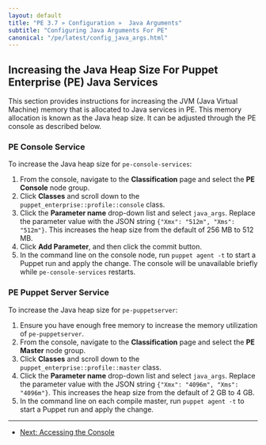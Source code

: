 ```yaml
---
layout: default
title: "PE 3.7 » Configuration »  Java Arguments"
subtitle: "Configuring Java Arguments For PE"
canonical: "/pe/latest/config_java_args.html"
---
```


## Increasing the Java Heap Size For Puppet Enterprise (PE) Java Services

This section provides instructions for increasing the JVM (Java Virtual Machine) memory that is allocated to Java services in PE. This memory allocation is known as the Java heap size. It can be adjusted through the PE console as described below.

### PE Console Service

To increase the Java heap size for `pe-console-services`:

1. From the console, navigate to the **Classification** page and select the **PE Console** node group.
2. Click **Classes** and scroll down to the `puppet_enterprise::profile::console` class. 
3. Click the **Parameter name** drop-down list and select `java_args`. Replace the parameter value with the JSON string `{"Xmx": "512m", "Xms": "512m"}`. This increases the heap size from the default of 256 MB to 512 MB.
4. Click **Add Parameter**, and then click the commit button.
5. In the command line on the console node, run `puppet agent -t` to start a Puppet run and apply the change. The console will be unavailable briefly while `pe-console-services` restarts.

### PE Puppet Server Service

To increase the Java heap size for `pe-puppetserver`:

1. Ensure you have enough free memory to increase the memory utilization of `pe-puppetserver`.
2. From the console, navigate to the **Classification** page and select the **PE Master** node group.
3. Click **Classes** and scroll down to the `puppet_enterprise::profile::master` class. 
4. Click the **Parameter name** drop-down list and select `java_args`. Replace the parameter value with the JSON string `{"Xmx": "4096m", "Xms": "4096m"}`. This increases the heap size from the default of 2 GB to 4 GB. 
5. In the command line on each compile master, run `puppet agent -t` to start a Puppet run and apply the change.

* * *

- [Next: Accessing the Console ](./console_accessing.html)